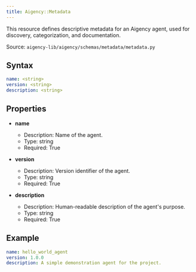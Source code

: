 ```yaml
---
title: Aigency::Metadata
---
```


This resource defines descriptive metadata for an Aigency agent, used for discovery, categorization, and documentation.

Source: `aigency-lib/aigency/schemas/metadata/metadata.py`

## Syntax
```yaml
name: <string>
version: <string>
description: <string>
```

## Properties
- **name**
  - Description: Name of the agent.
  - Type: string
  - Required: True

- **version**
  - Description: Version identifier of the agent.
  - Type: string
  - Required: True

- **description**
  - Description: Human-readable description of the agent's purpose.
  - Type: string
  - Required: True

## Example
```yaml
name: hello_world_agent
version: 1.0.0
description: A simple demonstration agent for the project.
```
